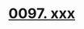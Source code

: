 # [0097. xxx](https://github.com/tnotesjs/TNotes.react/tree/main/notes/0097.%20xxx)

<!-- region:toc -->



<!-- endregion:toc -->
